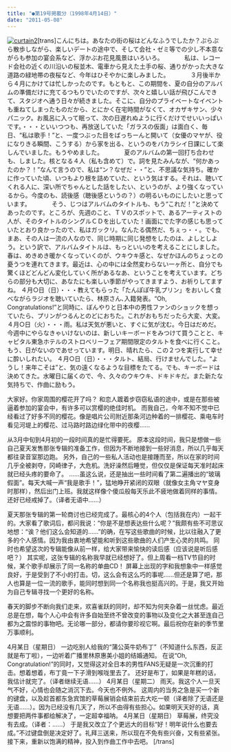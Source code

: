 ```yaml
---
title: "●第19号掲載分（1998年4月14日）"
date: "2011-05-08"
---
```


[![curtain2](images/curtain2.jpg)](https://forritz.org/home/wp-content/uploads/2011/05/curtain2.jpg)\[trans\]こんにちは。あなたの街の桜はどんなふうでしたか？ぷらぷら散歩しながら、楽しいデートの途中で、そして会社・ゼミ等での少し不本意ながらも参加の宴会系など、浮かぶお花見風景はいろいろ。　　　　私は、レコード会社の近くの川沿いの桜並木、電車から見えた土手の桜、通りがかった大きな道路の緑地帯の夜桜など、今年はひそやかに楽しみました。　　　　３月後半から４月にかけては忙しかったのです。もともと、この期間を、夏の自分のアルバムの準備だけに充てるつもりでいたのですが、次々と嬉しい話が飛びこんできて、スタジオへ通う日々が続きました。そこに、自分のプライベートなイベントも重ねてしまったものだから、とにかく在宅時間がなくて、オカザキサン、少々パニック。お風呂に入って眠って、次の日遅れぬように行くだけでせいいっぱいです。・・・といいつつも、再放送していた「ガラスの仮面」は面白く、毎日、“私は歌手！”と、一度つぶった目をばっちーんと開いて（女優のマヤが、役になりきる瞬間、こうする）から家を出る、というのをバカラシイ日課にして楽しんでいました。もうやめました。　　　　夏のアルバムの第一回打ち合わせも、しました。核となる４人（私も含めて）で。詞を見たみんなが、“何かあったのか？！”なんて言うので、私は“ン？なぜだ・・”と、不思議な気持ち。確かに作っていた頃、いつもより根を詰めていた、という気はする。それは、聴いてくれる人に、深い所でちゃんとした話をしたい、というのが、より強くなっているから。今度のも、読後感（聴後感というの？）の明るいものにしたいと思っています。　　　　そう、じつはアルバムのタイトルも、もう“これだ！”と決めてあったのです。ところが、先週のこと、ＴＶのスポットで、あるアーティストの人が、そのタイトルのシングルＣＤを出していた！画面にでた字の感じも思っていたとおり良かったので、私はガックリ。なんたる偶然だ、ちぇっ・・。でも、まあ、その人は一流の人なので、同じ時期に同じ発想をしたのは、よしとしよう。という訳で、アルバムタイトルは、もっといいのを考えることにしました。　　　　春は、めきめき暖かくなっていくのが、ウキウキ感と、なぜかほんのちょっとの憂うつを連れてきます。最近は、心の中には全然変わらない一ヶ所と、自分でも驚くほどどんどん変化していく所があるなあ、ということを考えています。どちらの部分も大切に、あなたにも楽しい季節がやってきますよう、お祈りしてますね。 ４月○日（日）・・・教えてもらった「たんぽぽ牛乳プリン」をおいしく食べながらラジオを聴いていたら、林原さん､入籍発表。“Oh, Congratulations!”と同時に、ぼんやりと日本中の男性ファンのショックを想っていたら、プリンがつるんとのどにおちた。これがおもちだったら大変、大変。 ４月○日（火）・・・雨。私は天気が悪いと、すぐに気が沈む。今日はだめだ。今週中にやらなきゃいけないのは、新しいキーボードをみつけて買うことと、キャピタル東急ホテルのストロベリーフェア期間限定のタルトを食べに行くこと。もう、日がないのであせっています。明日、晴れたら、この２つを実行して幸せに酔いしれたい。 ４月○日（日）・・・タルト、結局、行けませんでした。“ようし！来年こそは”と、気の遠くなるような目標をたてる。でも、キーボードは決めてきた。水曜日に届くので、今、久々のウキウキ、ドキドキだ。また新たな気持ちで、作曲に励もう。

大家好。你家周围的樱花开了吗？ 和恋人踱着步窃窃私语的途中，或是在那些被逼着参加的宴会中，有许多可以赏樱的绝佳时机。 而我自己，今年不知不觉中已经看过了好多不同的樱花。像是唱片公司附近那条河边种着的一排樱花、乘电车时看见河堤上的樱花、过马路时路边绿化带中的夜樱……

从3月中旬到4月初的一段时间真的是忙得要死。 原本这段时间，我只是想做一些自己夏天发售那张专辑的准备工作，但因为不断地接到一些好消息，所以几乎每天都往录音室那边跑。 另外，自己的一些私人活动也是接踵而至，所以在家的时间几乎全被剥夺，冈崎律子，大危机。洗好澡然后睡觉，但仅仅是保证每天准时起床就已经头疼的要命了。 ……虽这么说，还是抽出一些时间看了第二遍播出的“玻璃假面”。每天大喊一声“我是歌手！”，猛地睁开紧闭的双眼（就像女主角マヤ变身时那样），然后出门上班。我就这样像个傻瓜般每天乐此不疲地做着同样的事情。还好已经戒掉了。（译者无语中……）

夏天那张专辑的第一轮商讨也已经完成了。最核心的4个人（包括我在内）一起干的。大家看了歌词后，都问我说：“你是不是想表达些什么呢？”我颇有些不可思议地想：“诶？他们这么会知道的……”的确，在写这些歌曲的时候，比以往融入了更多的个人感情。因为我由衷地希望能和听到这些歌曲的人们产生心灵的共鸣。 同时也希望这次的专辑能像从前一样，给大家带来愉快的读后感（应该说是听后感吧？） 其实呢，这张专辑的名称我早就已经想好了。但上周看一档TV节目的时候，某个歌手却展示了同一名称的单曲CD！ 屏幕上出现的字和我想象中一样感觉良好，于是受到了不小的打击。切，这么会有这么巧的事呢……但还是算了吧，那人也算是一位一流的歌手，能同时想到同一个名称我也挺高兴的。于是，我又开始为自己专辑寻找一个更好的名称。

春天的脚步不断向我们走来，欢喜雀跃的同时，却不知为何夹杂着一丝忧虑。最近总是在想，每个人心中会有许多自始至终不曾改变的事物以及变化之大甚至连自己都为之震惊的事物吧。无论哪一部分，都请你要珍视它啊。最后祝你在新的季节里万事顺利。

4月某日（星期日） 一边吃别人给我的“蒲公英牛奶布丁”（不知道什么东西，反正就是布丁啦），一边听着广播里林原惠美小姐的结婚通知。 在说“Oh, Congratulation!”的同时，又觉得这对全日本的男性FANS无疑是一次沉重的打击。想着想着，布丁竟一下子滑到喉咙里去了。 还好是布丁，如果是年糕的话，我估计就完了。（译者继续无语……） 4月某日（星期二） 雨天。我这个人一旦天气不好，心情也会随之消沉下去。今天也不例外。 这周内的当务之急是买一个新的键盘，以及趁首都东急宾馆的草莓展销会结束前去大吃一顿（译者除了无语还是无语……）。因为已经没有几天了，所以不由得有些担心。如果明天天好的话，真想要把两件事都给解决了，一定超幸福呐。 4月某日（星期日） 草莓展，终究没有去成。（译者：……） 于是我又改立了个更远大的目标“好！明年说什么也要去成。”不过键盘倒是决定好了。礼拜三送来，所以现在不免有些兴奋，又有些紧张。 接下来，重新以饱满的精神，投入到作曲工作中去吧。 \[/trans\]
